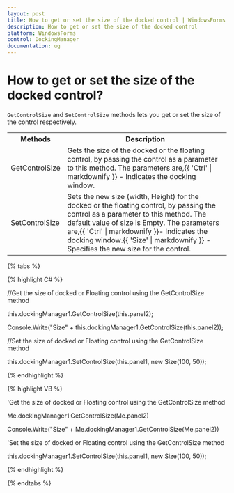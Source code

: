 ```yaml
---
layout: post
title: How to get or set the size of the docked control | WindowsForms | Syncfusion
description: How to get or set the size of the docked control
platform: WindowsForms
control: DockingManager
documentation: ug
---
```


# How to get or set the size of the docked control?

`GetControlSize` and `SetControlSize` methods lets you get or set the size of the control respectively.

<table>
<tr>
<th>
Methods</th><th>
Description</th></tr>
<tr>
<td>
GetControlSize</td><td>
Gets the size of the docked or the floating control, by passing the control as a parameter to this method. The parameters are,{{ 'Ctrl' | markdownify }} - Indicates the docking window.</td></tr>
<tr>
<td>
SetControlSize</td><td>
Sets the new size (width, Height) for the docked or the floating control, by passing the control as a parameter to this method. The default value of size is Empty. The parameters are,{{ 'Ctrl'  | markdownify }}- Indicates the docking window.{{ 'Size' | markdownify }} - Specifies the new size for the control.</td></tr>
</table>

{% tabs %}

{% highlight C# %}

//Get the size of docked or Floating control using the GetControlSize method

this.dockingManager1.GetControlSize(this.panel2);

Console.Write("Size" + this.dockingManager1.GetControlSize(this.panel2));


//Set the size of docked or Floating control using the GetControlSize method

this.dockingManager1.SetControlSize(this.panel1, new Size(100, 50));

{% endhighlight %}


{% highlight VB %}


'Get the size of docked or Floating control using the GetControlSize method

Me.dockingManager1.GetControlSize(Me.panel2)

Console.Write("Size" + Me.dockingManager1.GetControlSize(Me.panel2))



'Set the size of docked or Floating control using the GetControlSize method

this.dockingManager1.SetControlSize(this.panel1, new Size(100, 50));

{% endhighlight %}

{% endtabs %}


